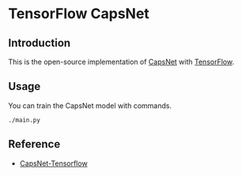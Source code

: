 # TensorFlow CapsNet

## Introduction

This is the open-source implementation of [CapsNet](https://arxiv.org/pdf/1710.09829.pdf) with [TensorFlow](https://github.com/tensorflow/tensorflow).

## Usage

You can train the CapsNet model with commands.

```
./main.py
```

## Reference

* [CapsNet-Tensorflow](https://github.com/naturomics/CapsNet-Tensorflow)
